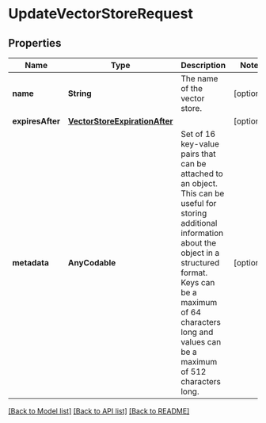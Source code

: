 # UpdateVectorStoreRequest

## Properties
Name | Type | Description | Notes
------------ | ------------- | ------------- | -------------
**name** | **String** | The name of the vector store. | [optional] 
**expiresAfter** | [**VectorStoreExpirationAfter**](VectorStoreExpirationAfter.md) |  | [optional] 
**metadata** | **AnyCodable** | Set of 16 key-value pairs that can be attached to an object. This can be useful for storing additional information about the object in a structured format. Keys can be a maximum of 64 characters long and values can be a maximum of 512 characters long.  | [optional] 

[[Back to Model list]](../README.md#documentation-for-models) [[Back to API list]](../README.md#documentation-for-api-endpoints) [[Back to README]](../README.md)


